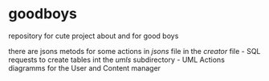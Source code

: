 # goodboys
repository for cute project about and for good boys

there are jsons metods for some actions in *jsons* file
in the *creator* file - SQL requests to create tables
int the *umls* subdirectory - UML Actions diagramms for the User and Content manager
